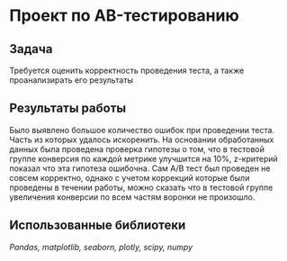 # Проект по АB-тестированию

## Задача

Требуется оценить корректность проведения теста, а также проанализирать его результаты

## Результаты работы

Было выявлено большое количество ошибок при проведении теста. Часть из которых удалось искоренить. На основании обработанных данных была проведена проверка гипотезы о том, что в тестовой группе конверсия по каждой метрике улучшится на 10%, z-критерий показал что эта гипотеза ошибочна. Сам A/B тест был проведен не совсем корректно, однако с учетом коррекций которые были проведены в течении работы, можно сказать что в тестовой группе увеличения конверсии по всем частям воронки не произошло.
    
## Использованные библиотеки
_Pandas, matplotlib, seaborn, plotly, scipy, numpy_
